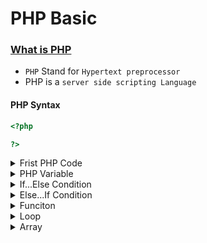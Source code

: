 # PHP Basic

### <u>What is PHP </u>

- `PHP` Stand for `Hypertext preprocessor`
- PHP is a `server side scripting Language`

#### **PHP Syntax**
```php
<?php

?>
```

<details>
  <summary>Frist PHP Code</summary>

In PHP dispaly anythis use `echo`
```php
<?php
echo "Hello World"
?>
```
</details>
<details>
  <summary> PHP Variable</summary>

- In PHP use variable `$` Symbole<br>
`$userName` = "Sakil Khan"<br>
`myNumber` = 40;

```php
<?php
$userName = "Shakil Khan";
echo $userName;
?>
```
```php
<?php
$myNumber = 40;
echo $myNumber;
?>
```
```php
<?php
$num_1 = 40;
$num_2 = 20;
$sum = $num_1 + $num_2
echo "The Sumation is: ".$sum; //. is concatination in php
?>
```
</details>
<details>
  <summary> If...Else Condition</summary>

```php
<?php
$rainFall = true;
if(rainFall) {
  echo "Today is Raining";
} else {
  echo "Today is Not Raining".
}
?>
```
</details>
<details>
  <summary> Else...If Condition</summary>

```php
<?php
$color = "green";
if(color == "green") {
  echo "Light is Green";
} else if (color == "red") {
  echo "Light is Red";
} else if (color == "yellow") {
  echo "Light is Yellow";
} else {
  echo "Light is not Matching";
}
?>
```
</details>
<details>
  <summary> Funciton</summary>

- There are Two types of Funciton<br>
`In-build` function   <br>
`User-defined` function

```php
<?php
function userName() {
  echo "My Name is Mahbubul Alam";
}
userName();
?>
```
```php
<?php
function userName($name) {
  echo $name;
}
userName("My Name is Mahbubul Alam");
userName("I am Sirazul Islam");
userName("I am alo Ashikul Haque");
?>
```
```php
<?php
function sumNumber($num_1, $num_2) {
  echo $num_1 + $num_2 ;
}
sumNumber(40, 23);
?>
```
</details>
<details>
  <summary> Loop </summary>

- For Loop  use one item many time call<br>


```php
<?php
for ($i = 0; $i < 5; $i++) {
  echo "<h2>Pakistan<h2>"; 
}
?>
```
</details>
<details>
  <summary> Array </summary>

`array` `[]`<br>
Arry are using `array` and `[]`  symbole


```php
$useName = array("Sakib", "Nakib", "Sirajul", "Milon");
echo $userName[0]."<br>";
```
```php
$useName = array("Sakib", "Nakib", "Sirajul", "Milon");
foreach($userName as $name) {
  echo $name."<br>";
}
```
</details>


